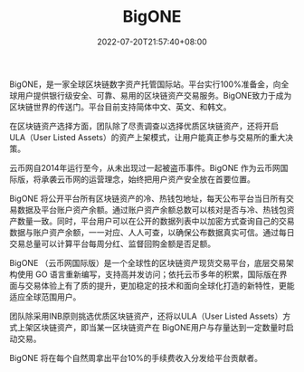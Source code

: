 ﻿---
weight: 
title: "BigONE"
description: "BigONE此前号称是云币网国际版， 是 INBlockchian（硬币资本）旗下全球区块链资产现货国际站。"
date: 2022-07-20T21:57:40+08:00
lastmod: 2022-07-20T16:45:40+08:00
draft: false
authors: ["qianxun"]
featuredImage: "bigone.webp"
link: "https://1234btc.com/qk/bigone.html"
tags: ["交易所","BigONE"]
categories: ["navigation"]
navigation: ["交易所"]
lightgallery: true
toc: true
pinned: false
recommend: false
recommend1: false
---
BigONE，是一家全球区块链数字资产托管国际站。平台实行100%准备金，向全球用户提供银行级安全、可靠、易用的区块链资产交易服务。BigONE致力于成为区块链世界的传送门。平台目前支持简体中文、英文、和韩文。

在区块链资产选择方面，团队除了尽责调查以选择优质区块链资产，还将开启 ULA（User Listed Assets）的资产上架模式，让用户能真正参与交易所的重大决策。

云币网自2014年运行至今，从未出现过一起被盗币事件。BigONE 作为云币网国际版，将承袭云币网的运营理念，始终把用户资产安全放在首要位置。

BigONE 将公开平台所有区块链资产的冷、热钱包地址，每天公布平台当日所有交易数据及平台账户资产余额。通过账户资产余额总数可以核对是否与冷、热钱包资产数量一致。同时，平台用户可以在公开的数据列表中以加密方式查询自己的交易数据与账户资产余额，一一对应、人人可查，以确保公布数据真实可信。通过每日交易总量可以计算平台每周分红、监督回购金额是否足额。

BigONE （云币网国际版）是一个全球性的区块链资产现货交易平台，底层交易架构使用 GO 语言重新编写，支持高并发访问；依托云币多年的积累，国际版在界面与交易体验上有了质的提升，更加稳定的技术和面向全球化打造的新特性，更能适应全球范围用户。

团队除采用INB原则挑选优质区块链资产，还将以ULA（User Listed Assets）方式上架区块链资产，即当某一区块链资产在 BigONE用户与存量达到一定数量时启动交易。

BigONE 将在每个自然周拿出平台10%的手续费收入分发给平台贡献者。